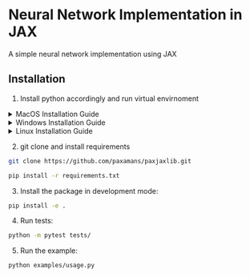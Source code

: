 # Neural Network Implementation in JAX

A simple neural network implementation using JAX

## Installation
1. Install python accordingly and run virtual envirnoment

<details>
<summary>MacOS Installation Guide</summary>

### Installing Python on MacOS
1. Using Homebrew:
```bash
brew install python
```
2. Or download from [Python's official website](https://www.python.org/downloads/macos/)

### Creating Virtual Environment on MacOS
```bash
# Navigate to your project directory
cd your_project

# Create virtual environment
python3 -m venv venv

# Activate virtual environment
source venv/bin/activate

# To deactivate
deactivate
```
</details>

<details>
<summary>Windows Installation Guide</summary>

### Installing Python on Windows
1. Download Python installer from [Python's official website](https://www.python.org/downloads/windows/)
2. Run the installer (Make sure to check "Add Python to PATH")

### Creating Virtual Environment on Windows
```bash
# Navigate to your project directory
cd your_project

# Create virtual environment
python -m venv venv

# Activate virtual environment
venv\Scripts\activate

# To deactivate
deactivate
```
</details>

<details>
<summary>Linux Installation Guide</summary>

### Installing Python on Linux
#### Ubuntu/Debian:
```bash
sudo apt update
sudo apt install python3
```

#### Fedora:
```bash
sudo dnf install python3
```

#### Arch Linux:
```bash
sudo pacman -S python
```

### Creating Virtual Environment on Linux
```bash
# Navigate to your project directory
cd your_project

# Create virtual environment
python3 -m venv venv

# Activate virtual environment
source venv/bin/activate

# To deactivate
deactivate
```
</details>

2. git clone and install requirements
```bash
git clone https://github.com/paxamans/paxjaxlib.git
```
```bash
pip install -r requirements.txt
```
3. Install the package in development mode:
```bash
pip install -e .
```

4. Run tests:
```bash
python -m pytest tests/
```

5. Run the example:
```bash
python examples/usage.py
```


